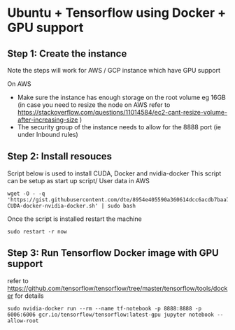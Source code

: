 # Ubuntu + Tensorflow using Docker + GPU support


## Step 1: Create the instance 

Note the steps will work for AWS / GCP instance which have GPU support

On AWS 

- Make sure the instance has enough storage on the root volume  eg 16GB (in case you need to resize the node on AWS refer to https://stackoverflow.com/questions/11014584/ec2-cant-resize-volume-after-increasing-size )
- The security group of the instance needs to allow for the 8888 port (ie under Inbound rules)

## Step 2: Install resouces
Script below is used to install CUDA, Docker and nvidia-docker
This script can be setup as start up script/ User data in AWS

```
wget -O - -q 'https://gist.githubusercontent.com/dte/8954e405590a360614dcc6acdb7baa74/raw/d1b5a01ed0b9252654016d2a9a435dc8b4c045e7/install-CUDA-docker-nvidia-docker.sh' | sudo bash
```

Once the script is installed restart the machine 

```
sudo restart -r now

```


## Step 3: Run Tensorflow Docker image with GPU support

refer to https://github.com/tensorflow/tensorflow/tree/master/tensorflow/tools/docker for details 

```
sudo nvidia-docker run --rm --name tf-notebook -p 8888:8888 -p 6006:6006 gcr.io/tensorflow/tensorflow:latest-gpu jupyter notebook --allow-root  
```
